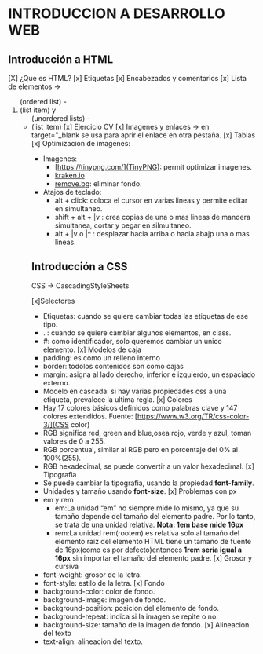 # INTRODUCCION A DESARROLLO WEB

## Introducción a HTML
[X] ¿Que es HTML?
[x] Etiquetas
[x] Encabezados y comentarios
[x] Lista de elementos -> <ol> (ordered list) -  <li> (list item) y <ul> (unordered lists) - <li> (list item)
[x] Ejercicio CV
[x] Imagenes y enlaces -> en <a> target="_blank se usa para aprir el enlace en otra pestaña.
[x] Tablas
[x] Optimizacion de imagenes:
   -  Imagenes:
      -  [https://tinypng.com/](TinyPNG): permit optimizar imagenes.
      -  [kraken.io](kraken.io)
      -  [remove.bg](remove.bg): eliminar fondo.
   - Atajos de teclado:
     - alt + click: coloca el cursor en varias lineas y permite editar en simultaneo.
     - shift + alt + |v : crea copias de una o  mas lineas de mandera simultanea, cortar y pegar en silmultaneo.
     - alt + |v o |^ : desplazar hacia arriba o hacia abajp una o mas lineas. 

## Introducción a CSS
CSS -> CascadingStyleSheets

[x]Selectores
   - Etiquetas: cuando se quiere cambiar todas las etiquetas de ese tipo.
   - . : cuando se quiere cambiar algunos elementos, en class.
   - #: como identificador, solo queremos cambiar un unico elemento.
[x] Modelos de caja
  - padding: es como un relleno interno
  - border: todolos contenidos son como cajas
  - margin: asigna al lado derecho, inferior e izquierdo, un espaciado externo.
  - Modelo en cascada: si hay varias propiedades css a una etiqueta, prevalece la ultima regla.
[x] Colores
  - Hay 17 colores básicos definidos como palabras clave y 147 colores extendidos. Fuente: [https://www.w3.org/TR/css-color-3/](CSS color)
  - RGB significa red, green and blue,osea rojo, verde y azul, toman valores de 0 a 255.
  - RGB porcentual, similar al RGB pero en porcentaje del 0% al 100%(255).
  - RGB hexadecimal, se puede convertir a un valor hexadecimal.
[x] Tipografia
  - Se puede cambiar la tipografia, usando la propiedad **font-family**.
  - Unidades y tamaño usando **font-size**.
[x] Problemas con px
  - em y rem
    - em:La unidad “em” no siempre mide lo mismo, ya que su tamaño depende del tamaño del elemento padre. Por lo tanto, se trata de una unidad relativa. **Nota: 1em base mide 16px**
    - rem:La unidad rem(rootem) es relativa solo al tamaño del elemento raíz del elemento HTML tiene un tamaño de fuente de 16px(como es por defecto)entonces **1rem sería igual a 16px** sin importar el tamaño del elemento padre.
[x] Grosor y cursiva
  - font-weight: grosor de la letra.
  - font-style: estilo de la letra.
[x] Fondo
  - background-color: color de fondo.
  - background-image: imagen de fondo.
  - background-position: posicion del elemento de fondo.
  - background-repeat: indica si la imagen se repite o no.
  - background-size: tamaño de la imagen de fondo.
[x] Alineacion del texto
  - text-align: alineacion del texto.
